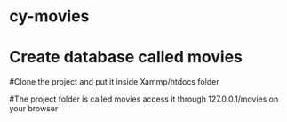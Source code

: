 # cy-movies

# Create database called movies

#Clone the project and put it inside Xammp/htdocs folder

#The project folder is called movies access it through 127.0.0.1/movies on your browser
